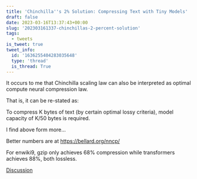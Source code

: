 ```yaml
---
title: 'Chinchilla''s 2% Solution: Compressing Text with Tiny Models'
draft: false
date: 2023-03-16T13:37:43+00:00
slug: '202303161337-chinchillas-2-percent-solution'
tags:
  - tweets
is_tweet: true
tweet_info:
  id: '1636255404283035648'
  type: 'thread'
  is_thread: True
---
```




It occurs to me that Chinchilla scaling law can also be interpreted as optimal compute neural compression law. 

That is, it can be re-stated as:

To compress K bytes of text (by certain optimal lossy criteria), model capacity of K/50 bytes is required.

I find above form more…

Better numbers are at <https://bellard.org/nncp/>

For enwiki9, gzip only achieves 68% compression while transformers achieves 88%, both lossless.

[Discussion](https://x.com/sytelus/status/1636255404283035648)
